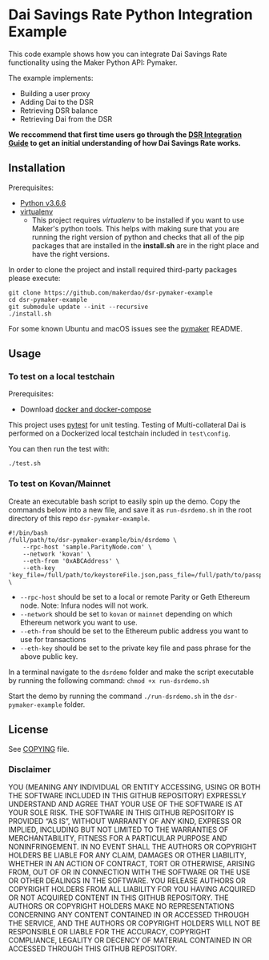 # Dai Savings Rate Python Integration Example

This code example shows how you can integrate Dai Savings Rate functionality using the Maker Python API: Pymaker.

The example implements:

- Building a user proxy
- Adding Dai to the DSR
- Retrieving DSR balance
- Retrieving Dai from the DSR

**We reccommend that first time users go through the [DSR Integration Guide](https://github.com/makerdao/developerguides/blob/master/dai/dsr-integration-guide/dsr-integration-guide-01.md) to get an initial understanding of how Dai Savings Rate works.**

## Installation

Prerequisites:
- [Python v3.6.6](https://www.python.org/downloads/release/python-366/)
- [virtualenv](https://virtualenv.pypa.io/en/latest/)
    - This project requires *virtualenv* to be installed if you want to use Maker's python tools. This helps with making sure that you are running the right version of python and checks that all of the pip packages that are installed in the **install.sh** are in the right place and have the right versions.

In order to clone the project and install required third-party packages please execute:
```
git clone https://github.com/makerdao/dsr-pymaker-example
cd dsr-pymaker-example
git submodule update --init --recursive
./install.sh
```

For some known Ubuntu and macOS issues see the [pymaker](https://github.com/makerdao/pymaker) README.

## Usage

### To test on a local testchain

Prerequisites:
* Download [docker and docker-compose](https://www.docker.com/get-started)

This project uses [pytest](https://docs.pytest.org/en/latest/) for unit testing.  Testing of Multi-collateral Dai is
performed on a Dockerized local testchain included in `test\config`.

You can then run the test with:
```
./test.sh
```

### To test on Kovan/Mainnet

Create an executable bash script to easily spin up the demo. Copy the commands below into a new file, and save it as `run-dsrdemo.sh` in the root directory of this repo `dsr-pymaker-example`.

```
#!/bin/bash
/full/path/to/dsr-pymaker-example/bin/dsrdemo \
	--rpc-host 'sample.ParityNode.com' \
	--network 'kovan' \
	--eth-from '0xABCAddress' \
	--eth-key 'key_file=/full/path/to/keystoreFile.json,pass_file=/full/path/to/passphrase/file.txt' \
```

- `--rpc-host` should be set to a local or remote Parity or Geth Ethereum node. Note: Infura nodes will not work.
- `--network` should be set to `kovan` or `mainnet` depending on which Ethereum network you want to use.
- `--eth-from` should be set to the Ethereum public address you want to use for transactions
- `--eth-key` should be set to the private key file and pass phrase for the above public key.

In a terminal navigate to the `dsrdemo` folder and make the script executable by running the following command:
`chmod +x run-dsrdemo.sh`

Start the demo by running the command `./run-dsrdemo.sh` in the `dsr-pymaker-example` folder.

## License

See [COPYING](https://github.com/makerdao/dsr-pymaker-example/blob/master/COPYING) file.


### Disclaimer

YOU (MEANING ANY INDIVIDUAL OR ENTITY ACCESSING, USING OR BOTH THE SOFTWARE INCLUDED IN THIS GITHUB REPOSITORY) EXPRESSLY UNDERSTAND AND AGREE THAT YOUR USE OF THE SOFTWARE IS AT YOUR SOLE RISK.
THE SOFTWARE IN THIS GITHUB REPOSITORY IS PROVIDED “AS IS”, WITHOUT WARRANTY OF ANY KIND, EXPRESS OR IMPLIED, INCLUDING BUT NOT LIMITED TO THE WARRANTIES OF MERCHANTABILITY, FITNESS FOR A PARTICULAR PURPOSE AND NONINFRINGEMENT. IN NO EVENT SHALL THE AUTHORS OR COPYRIGHT HOLDERS BE LIABLE FOR ANY CLAIM, DAMAGES OR OTHER LIABILITY, WHETHER IN AN ACTION OF CONTRACT, TORT OR OTHERWISE, ARISING FROM, OUT OF OR IN CONNECTION WITH THE SOFTWARE OR THE USE OR OTHER DEALINGS IN THE SOFTWARE.
YOU RELEASE AUTHORS OR COPYRIGHT HOLDERS FROM ALL LIABILITY FOR YOU HAVING ACQUIRED OR NOT ACQUIRED CONTENT IN THIS GITHUB REPOSITORY. THE AUTHORS OR COPYRIGHT HOLDERS MAKE NO REPRESENTATIONS CONCERNING ANY CONTENT CONTAINED IN OR ACCESSED THROUGH THE SERVICE, AND THE AUTHORS OR COPYRIGHT HOLDERS WILL NOT BE RESPONSIBLE OR LIABLE FOR THE ACCURACY, COPYRIGHT COMPLIANCE, LEGALITY OR DECENCY OF MATERIAL CONTAINED IN OR ACCESSED THROUGH THIS GITHUB REPOSITORY.
